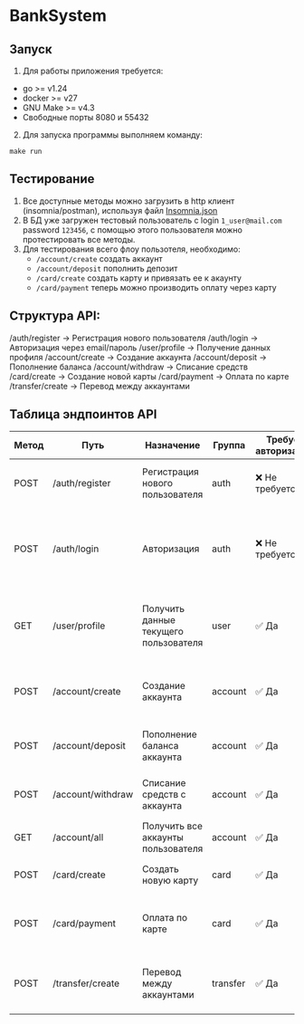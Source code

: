 # BankSystem
## Запуск
1) Для работы приложения требуется:
- go >= v1.24
- docker >= v27
- GNU Make >= v4.3
- Свободные порты 8080 и 55432

2) Для запуска программы выполняем команду:
```
make run
```

## Тестирование
1) Все доступные методы можно загрузить в http клиент (insomnia/postman), используя файл [Insomnia.json](Insomnia.json)
2) В БД уже загружен тестовый пользователь с login `1_user@mail.com` password `123456`, с помощью этого пользователя можно протестировать все методы.
3) Для тестирования всего флоу пользотеля, необходимо:
    - `/account/create` создать аккаунт
    - `/account/deposit` пополнить депозит
    - `/card/create` создать карту и привязать ее к акаунту
    - `/card/payment` теперь можно производить оплату через карту 

## Структура API:
/auth/register → Регистрация нового пользователя
/auth/login → Авторизация через email/пароль
/user/profile → Получение данных профиля
/account/create → Создание аккаунта
/account/deposit → Пополнение баланса
/account/withdraw → Списание средств
/card/create → Создание новой карты
/card/payment → Оплата по карте
/transfer/create → Перевод между аккаунтами

## Таблица эндпоинтов API
|Метод|Путь             |Назначение                           |Группа  |Требует авторизации| Описание                                                     |Описание                              |
|-----|-----------------|-------------------------------------|--------|-------------------|--------------------------------------------------------------|------------------------------------|
|POST |/auth/register   |Регистрация нового пользователя      |auth    |❌ Не требуется     | Создает нового пользователя с email                          | username и паролем.                |
|POST |/auth/login      |Авторизация                          |auth    |❌ Не требуется     | Возвращает JWT-токен после успешной проверки учетных данных. |                                    |
|GET  |/user/profile    |Получить данные текущего пользователя|user    |✅ Да               | Возвращает информацию о пользователе из базы данных.         |                                    |
|POST |/account/create  |Создание аккаунта                    |account |✅ Да               | Создает новый банковский аккаунт для пользователя.           |                                    |
|POST |/account/deposit |Пополнение баланса аккаунта          |account |✅ Да               | Увеличивает баланс указанного аккаунта.                      |                                    |
|POST |/account/withdraw|Списание средств с аккаунта          |account |✅ Да               | Уменьшает баланс указанного аккаунта.                        |                                    |
|GET  |/account/all     |Получить все аккаунты пользователя   |account |✅ Да               | Возвращает список всех аккаунтов                             | связанных с пользователем.         |
|POST |/card/create     |Создать новую карту                  |card    |✅ Да               | Привязывает карту к аккаунту.                                |                                    |
|POST |/card/payment    |Оплата по карте                      |card    |✅ Да               | Выполняет оплату и уведомляет пользователя по email          | проверяя CVV и срок действия карты.|
|POST |/transfer/create |Перевод между аккаунтами             |transfer|✅ Да               | Переводит средства с одного аккаунта на другой.              |                                    |
